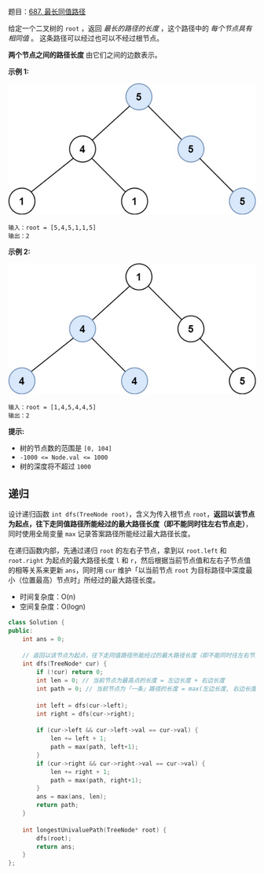 题目：[687. 最长同值路径](https://leetcode.cn/problems/longest-univalue-path/)

给定一个二叉树的 `root` ，返回 *最长的路径的长度* ，这个路径中的 *每个节点具有相同值* 。 这条路径可以经过也可以不经过根节点。

**两个节点之间的路径长度** 由它们之间的边数表示。

**示例 1:**

![img](../../img/ex1-20221221224306133.jpg)

```
输入：root = [5,4,5,1,1,5]
输出：2
```

**示例 2:**

![img](../../img/ex2-20221221224309400.jpg)

```
输入：root = [1,4,5,4,4,5]
输出：2
```

**提示:**

- 树的节点数的范围是 `[0, 104]` 
- `-1000 <= Node.val <= 1000`
- 树的深度将不超过 `1000` 

## 递归

设计递归函数 `int dfs(TreeNode root)`，含义为传入根节点 `root`，**返回以该节点为起点，往下走同值路径所能经过的最大路径长度（即不能同时往左右节点走）**，同时使用全局变量 `max` 记录答案路径所能经过最大路径长度。

在递归函数内部，先通过递归 `root` 的左右子节点，拿到以 `root.left` 和 `root.right` 为起点的最大路径长度 `l` 和 `r`，然后根据当前节点值和左右子节点值的相等关系来更新 `ans`，同时用 `cur` 维护「以当前节点 `root` 为目标路径中深度最小（位置最高）节点时」所经过的最大路径长度。

- 时间复杂度：O(n)
- 空间复杂度：O(logn)

```cpp
class Solution {
public:
    int ans = 0;

    // 返回以该节点为起点，往下走同值路径所能经过的最大路径长度（即不能同时往左右节点走）
    int dfs(TreeNode* cur) {
        if (!cur) return 0;
        int len = 0; // 当前节点为最高点的长度 = 左边长度 + 右边长度
        int path = 0; // 当前节点为「一条」路径的长度 = max(左边长度, 右边长度)

        int left = dfs(cur->left);
        int right = dfs(cur->right);

        if (cur->left && cur->left->val == cur->val) {
            len += left + 1;
            path = max(path, left+1);
        }
        if (cur->right && cur->right->val == cur->val) {
            len += right + 1;
            path = max(path, right+1);
        }
        ans = max(ans, len);
        return path;
    }
    
    int longestUnivaluePath(TreeNode* root) {
        dfs(root);
        return ans;
    }
};
```

